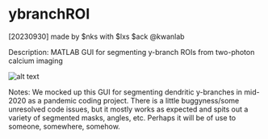 # ybranchROI
[20230930] made by $nks with $lxs $ack @kwanlab

Description: MATLAB GUI for segmenting y-branch ROIs from two-photon calcium imaging

![alt text](https://github.com/nsavalia23/ybranchROI/ybranch_example_20230930.png?raw=TRUE)

Notes: We mocked up this GUI for segmenting dendritic y-branches in mid-2020 as a pandemic coding project. There is a little buggyness/some unresolved code issues, but it mostly works as expected and spits out a variety of segmented masks, angles, etc. Perhaps it will be of use to someone, somewhere, somehow. 
